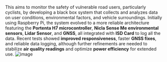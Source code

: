This aims to monitor the safety of vulnerable road users, particularly cyclists, by developing a black box system that collects and analyzes data on user conditions, environmental factors, and vehicle surroundings.
Initially using Raspberry Pi, the system evolved to a more reliable architecture featuring the **Portenta H7 microcontroller**, **Nicla Sense Me environmental sensors**, **Lidar Sensor**, and **GNSS**, all integrated with **ISD Card** to log all the data.
Recent tests showed **improved responsiveness**, faster **GNSS fixes**, and reliable data logging, although further refinements are needed to stabilize **air quality readings** and optimize **power efficiency** for extended use.
![image](https://github.com/user-attachments/assets/fbe114f2-5a5a-453e-b1fc-f47785952601)
